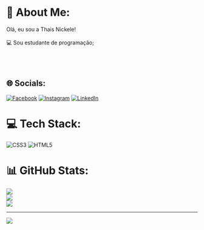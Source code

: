 # 💫 About Me:
Olá, eu sou a Thais Nickele! <br><br>💻 Sou estudante de programação;<br><br><br><br>


## 🌐 Socials:
[![Facebook](https://img.shields.io/badge/Facebook-%231877F2.svg?logo=Facebook&logoColor=white)](https://facebook.com/https://www.facebook.com/thais.nickele) [![Instagram](https://img.shields.io/badge/Instagram-%23E4405F.svg?logo=Instagram&logoColor=white)](https://instagram.com/https://www.instagram.com/thaisnickele) [![LinkedIn](https://img.shields.io/badge/LinkedIn-%230077B5.svg?logo=linkedin&logoColor=white)](https://linkedin.com/in/https://www.linkedin.com/in/thais-nickele/) 

# 💻 Tech Stack:
![CSS3](https://img.shields.io/badge/css3-%231572B6.svg?style=plastic&logo=css3&logoColor=white) ![HTML5](https://img.shields.io/badge/html5-%23E34F26.svg?style=plastic&logo=html5&logoColor=white)
# 📊 GitHub Stats:
![](https://github-readme-stats.vercel.app/api?username=thaisnickele&theme=omni&hide_border=false&include_all_commits=false&count_private=false)<br/>
![](https://github-readme-streak-stats.herokuapp.com/?user=thaisnickele&theme=omni&hide_border=false)<br/>
![](https://github-readme-stats.vercel.app/api/top-langs/?username=thaisnickele&theme=omni&hide_border=false&include_all_commits=false&count_private=false&layout=compact)

---
[![](https://visitcount.itsvg.in/api?id=thaisnickele&icon=0&color=0)](https://visitcount.itsvg.in)

<!-- Proudly created with GPRM ( https://gprm.itsvg.in ) -->